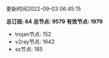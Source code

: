 更新时间2022-09-03 06:45:15

**总订阅: 64**
**总节点: 9579**
**有效节点: 1979**
- trojan节点: 152
- v2ray节点: 1642
- ss节点: 185
